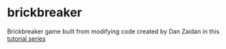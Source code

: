 # brickbreaker

Brickbreaker game built from modifying code created by Dan Zaidan in this [tutorial series](https://www.youtube.com/playlist?list=PL7Ej6SUky135IAAR3PFCFyiVwanauRqj3)
